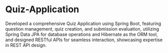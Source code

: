 # Quiz-Application
Developed a comprehensive Quiz Application using Spring Boot, featuring question management, quiz creation, and submission evaluation, utilizing Spring Data JPA for database operations and Hibernate as the ORM tool, and designed RESTful APIs for seamless interaction, showcasing expertise in REST API design.
